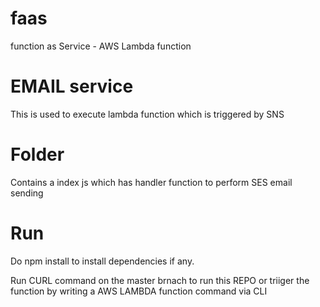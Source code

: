 # faas
function as Service - AWS Lambda function

# EMAIL service
This is used to execute lambda function which is triggered by SNS

# Folder 
Contains a index js which has handler function to perform SES email sending

# Run 
Do npm install to install dependencies if any.

Run CURL command on the master brnach to run this REPO
 or triiger the function by writing a AWS LAMBDA function command via CLI



